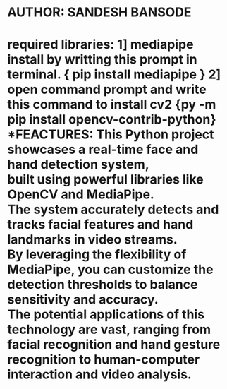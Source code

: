 <h1>AUTHOR: SANDESH BANSODE
<h1/>
required libraries:
1] mediapipe install by writting this prompt in terminal. { pip install mediapipe }
2] open command prompt and write this command to install cv2
  {py -m pip install opencv-contrib-python}
*FEACTURES:
This Python project showcases a real-time face and hand detection system, <br>
  built using powerful libraries like OpenCV and MediaPipe.<br> The system accurately detects and tracks facial features and hand landmarks in video streams.<br>
  By leveraging the flexibility of MediaPipe, you can customize the detection thresholds to balance sensitivity and accuracy.<br>
  The potential applications of this technology are vast, ranging from facial recognition and hand gesture recognition to human-computer interaction and video analysis.
